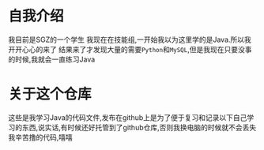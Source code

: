 # 自我介绍
我目前是SGZ的一个学生
我现在在技能组,一开始我以为这里学的是Java.所以我开开心心的来了
结果来了才发现大量的需要`Python`和`MySQL`,但是我现在只要没事的时候,我就会一直练习Java


# 关于这个仓库
这些是我学习Java的代码文件,发布在github上是为了便于复习和记录以下自己学习的东西,说实话,有时候还好托管到了github仓库,否则我换电脑的时候就不会丢失我辛苦撸的代码,嘻嘻